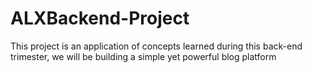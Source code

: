 # ALXBackend-Project
This project is an application of concepts learned during this back-end trimester, we will be building a simple yet powerful blog platform
